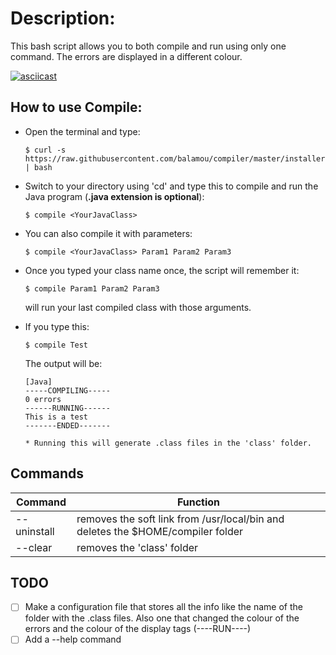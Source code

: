 # Description:
  This bash script allows you to both compile and run using only one command.
  The errors are displayed in a different colour.

  [![asciicast](https://asciinema.org/a/122139.png)](https://asciinema.org/a/122139)

## How to use Compile:

  - Open the terminal and type:

        $ curl -s https://raw.githubusercontent.com/balamou/compiler/master/installer.sh | bash

  - Switch to your directory using 'cd' and type this to compile and run the Java
    program (**.java extension is optional**):

        $ compile <YourJavaClass>

  - You can also compile it with parameters:

        $ compile <YourJavaClass> Param1 Param2 Param3

  - Once you typed your class name once, the script will remember it:

        $ compile Param1 Param2 Param3

    will run your last compiled class with those arguments.

  - If you type this:

        $ compile Test

    The output will be:

        [Java]
        -----COMPILING-----
        0 errors
        ------RUNNING------
        This is a test
        -------ENDED-------

        * Running this will generate .class files in the 'class' folder.

## Commands

| Command | Function |
|---------|----------|
| --uninstall | removes the soft link from /usr/local/bin and deletes the $HOME/compiler folder |
| --clear | removes the 'class' folder |

## TODO

- [ ] Make a configuration file that stores all the info like the name of the folder
  with the .class files. Also one that changed the colour of the errors and
  the colour of the display tags (----RUN----)
- [ ] Add a --help command

